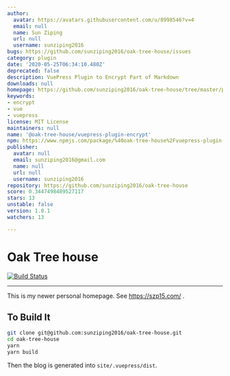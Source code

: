 ```yaml
---
author:
  avatar: https://avatars.githubusercontent.com/u/8998546?v=4
  email: null
  name: Sun Ziping
  url: null
  username: sunziping2016
bugs: https://github.com/sunziping2016/oak-tree-house/issues
category: plugin
date: '2020-05-25T06:34:10.480Z'
deprecated: false
description: VuePress Plugin to Encrypt Part of Markdown
downloads: null
homepage: https://github.com/sunziping2016/oak-tree-house/tree/master/packages/%40oak-tree-house/vuepress-plugin-encrypt#readme
keywords:
- encrypt
- vue
- vuepress
license: MIT License
maintainers: null
name: '@oak-tree-house/vuepress-plugin-encrypt'
npm: https://www.npmjs.com/package/%40oak-tree-house%2Fvuepress-plugin-encrypt
publisher:
  avatar: null
  email: sunziping2016@gmail.com
  name: null
  url: null
  username: sunziping2016
repository: https://github.com/sunziping2016/oak-tree-house
score: 0.3447498489527117
stars: 13
unstable: false
version: 1.0.1
watchers: 13

---
```


# Oak Tree house

[![Build Status](https://travis-ci.com/sunziping2016/oak-tree-house.svg?branch=master)](https://travis-ci.com/sunziping2016/oak-tree-house)

****
This is my newer personal homepage. See <https://szp15.com/> .

## To Build It

```bash
git clone git@github.com:sunziping2016/oak-tree-house.git
cd oak-tree-house
yarn
yarn build
```

Then the blog is generated into `site/.vuepress/dist`.
